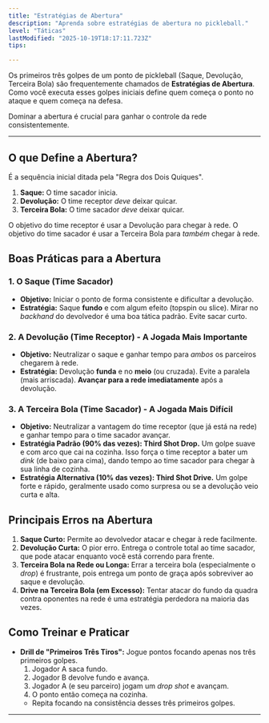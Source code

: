 ```yaml
---
title: "Estratégias de Abertura"
description: "Aprenda sobre estratégias de abertura no pickleball."
level: "Táticas"
lastModified: "2025-10-19T18:17:11.723Z"
tips:

---
```


Os primeiros três golpes de um ponto de pickleball (Saque, Devolução, Terceira Bola) são frequentemente chamados de **Estratégias de Abertura**. Como você executa esses golpes iniciais define quem começa o ponto no ataque e quem começa na defesa.

Dominar a abertura é crucial para ganhar o controle da rede consistentemente.

---

## O que Define a Abertura?

É a sequência inicial ditada pela "Regra dos Dois Quiques".
1.  **Saque:** O time sacador inicia.
2.  **Devolução:** O time receptor *deve* deixar quicar.
3.  **Terceira Bola:** O time sacador *deve* deixar quicar.

O objetivo do time receptor é usar a Devolução para chegar à rede. O objetivo do time sacador é usar a Terceira Bola para *também* chegar à rede.

## Boas Práticas para a Abertura

### 1. O Saque (Time Sacador)
* **Objetivo:** Iniciar o ponto de forma consistente e dificultar a devolução.
* **Estratégia:** Saque **fundo** e com algum efeito (topspin ou slice). Mirar no *backhand* do devolvedor é uma boa tática padrão. Evite sacar curto.

### 2. A Devolução (Time Receptor) - A Jogada Mais Importante
* **Objetivo:** Neutralizar o saque e ganhar tempo para *ambos* os parceiros chegarem à rede.
* **Estratégia:** Devolução **funda** e no **meio** (ou cruzada). Evite a paralela (mais arriscada). **Avançar para a rede imediatamente** após a devolução.

### 3. A Terceira Bola (Time Sacador) - A Jogada Mais Difícil
* **Objetivo:** Neutralizar a vantagem do time receptor (que já está na rede) e ganhar tempo para o time sacador avançar.
* **Estratégia Padrão (90% das vezes): Third Shot Drop.** Um golpe suave e com arco que cai na cozinha. Isso força o time receptor a bater um *dink* (de baixo para cima), dando tempo ao time sacador para chegar à sua linha de cozinha.
* **Estratégia Alternativa (10% das vezes): Third Shot Drive.** Um golpe forte e rápido, geralmente usado como surpresa ou se a devolução veio curta e alta.

## Principais Erros na Abertura

1.  **Saque Curto:** Permite ao devolvedor atacar e chegar à rede facilmente.
2.  **Devolução Curta:** O pior erro. Entrega o controle total ao time sacador, que pode atacar enquanto você está correndo para frente.
3.  **Terceira Bola na Rede ou Longa:** Errar a terceira bola (especialmente o *drop*) é frustrante, pois entrega um ponto de graça após sobreviver ao saque e devolução.
4.  **Drive na Terceira Bola (em Excesso):** Tentar atacar do fundo da quadra contra oponentes na rede é uma estratégia perdedora na maioria das vezes.

## Como Treinar e Praticar

* **Drill de "Primeiros Três Tiros":** Jogue pontos focando apenas nos três primeiros golpes.
    1.  Jogador A saca fundo.
    2.  Jogador B devolve fundo e avança.
    3.  Jogador A (e seu parceiro) jogam um *drop shot* e avançam.
    4.  O ponto então começa na cozinha.
    * Repita focando na consistência desses três primeiros golpes.

---
